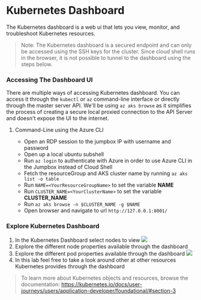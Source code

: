 # Kubernetes Dashboard

The Kubernetes dashboard is a web ui that lets you view, monitor, and troubleshoot Kubernetes resources. 

> Note: The Kubernetes dashboard is a secured endpoint and can only be accessed using the SSH keys for the cluster. Since cloud shell runs in the browser, it is not possible to tunnel to the dashboard using the steps below.

### Accessing The Dashboard UI

There are multiple ways of accessing Kubernetes dashboard. You can access it through the `kubectl` or `az` command-line interface or directly through the master server API. We'll be using ```az aks browse``` as it simplifies the process of creating a secure local proxied connection to the API Server and doesn't expose the UI to the internet.

1. Command-Line using the Azure CLI

    * Open an RDP session to the jumpbox IP with username and password
    * Open up a local ubuntu subshell
    * Run ```az login``` to authenticate with Azure in order to use Azure CLI in the Jumpbox instead of Cloud Shell
    * Fetch the resourceGroup and AKS cluster name by running ```az aks list -o table```
    * Run ```NAME=<YourResourceGroupName>``` to set the variable **NAME**
    * Run ```CLUSTER_NAME=<YourClusterName>``` to set the variable **CLUSTER_NAME**
    * Run ```az aks browse -n $CLUSTER_NAME -g $NAME```
    * Open browser and navigate to url ```http://127.0.0.1:8001/```

### Explore Kubernetes Dashboard

1. In the Kubernetes Dashboard select nodes to view
![](img/ui_nodes.png)
2. Explore the different node properties available through the dashboard
3. Explore the different pod properties available through the dashboard ![](img/ui_pods.png)
4. In this lab feel free to take a look around other at  other resources Kubernetes provides through the dashboard

> To learn more about Kubernetes objects and resources, browse the documentation: <https://kubernetes.io/docs/user-journeys/users/application-developer/foundational/#section-3>

